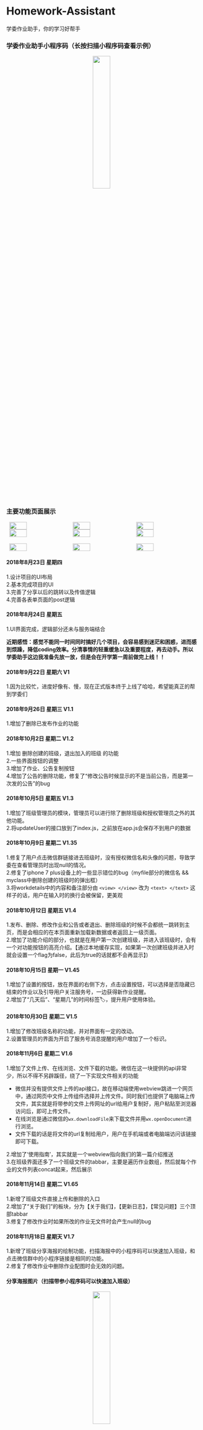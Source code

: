 # Homework-Assistant
学委作业助手，你的学习好帮手

### 学委作业助手小程序码（长按扫描小程序码查看示例）
<center>
 <img src="/images/xwzs.jpg" margin=20% width=30% />
</center>

### 主要功能页面展示

<div style="display:flex;justify-content:space-around;"> 
 <img src="/images/bg.png" margin=20% width=30% />
 <img src="/images/myclass.png" margin=20% width=30% />
 <img src="/images/myhomework.jpg" margin=20% width=30% />
</div>

<div style="display:flex;justify-content:space-around;"> 
 <img src="/images/workdetails.jpg" margin=20% width=30% />
 <img src="/images/announce.png" margin=20% width=30% />
 <img src="/images/add.png" margin=20% width=30% />
</div>

<br>

<div style="display:flex;justify-content:space-around;"> 
 <img src="/images/set.png" margin=20% width=30% />
 <img src="/images/setmanager.jpg" margin=20% width=30% />
 <img src="/images/managerclass.jpg" margin=20% width=30% />
</div>

#### 2018年8月23日 星期四

1.设计项目的UI布局<br>
2.基本完成项目的UI<br>
3.完善了分享以后的跳转以及传值逻辑<br>
4.完善各表单页面的post逻辑<br>

#### 2018年8月24日 星期五

1.UI界面完成，逻辑部分还未与服务端结合<br>

**近期感悟：感觉不能同一时间同时搞好几个项目，会容易感到迷茫和困惑，进而感到烦躁，降低coding效率。分清事情的轻重缓急以及重要程度，再去动手。所以学委助手这边我准备先放一放，但是会在开学第一周前做完上线！！**


#### 2018年9月22日 星期六 V1

1.因为比较忙，进度好像有、慢，现在正式版本终于上线了哈哈，希望能真正的帮到学委们<br>

#### 2018年9月26日 星期三 V1.1

1.增加了删除已发布作业的功能<br>

#### 2018年10月2日 星期二 V1.2

1.增加 删除创建的班级，退出加入的班级 的功能<br>
2.一些界面按钮的调整<br>
3.增加了作业、公告复制按钮<br>
4.增加了公告的删除功能，修复了“修改公告时候显示的不是当前公告，而是第一次发的公告”的bug<br>

#### 2018年10月5日 星期五 V1.3

1.增加了班级管理员的模块，管理员可以进行除了删除班级和授权管理员之外的其他功能。<br>
2.将updateUser的接口放到了index.js，之前放在app.js会保存不到用户的数据<br>

#### 2018年10月9日 星期二 V1.35

1.修复了用户点击微信群链接进去班级时，没有授权微信名和头像的问题，导致学委在查看管理员时出现null的情况。<br>
2.修复了iphone 7 plus设备上的一些显示错位的bug（myfile部分的微信名 && myclass中删除创建的班级时的弹出框）<br>
3.将workdetails中的内容和备注部分由 ```<view> </view>``` 改为 ```<text> </text>``` 这样子的话，用户在输入时的换行会被保留，更美观<br>

#### 2018年10月12日 星期五 V1.4

1.发布、删除、修改作业和公告或者退出、删除班级的时候不会都统一跳转到主页，而是会相应的在本页面重新加载新数据或者返回上一级页面。<br>
2.增加了功能介绍的部分，也就是在用户第一次创建班级，并进入该班级时，会有一个对功能按钮的高亮介绍。【通过本地缓存实现，如果第一次创建班级并进入时就会设置一个flag为false，此后为true的话就都不会再显示】)<br>

#### 2018年10月15日 星期一 V1.45

1.增加了设置的按钮，放在界面的右侧下方，点击设置按钮，可以选择是否隐藏已结束的作业以及引导用户关注服务号，一边获得新作业提醒。<br>
2.增加了“几天后”、“星期几”的时间标签🏷️，提升用户使用体验。<br>

#### 2018年10月30日 星期二 V1.5
1.增加了修改班级名称的功能，并对界面有一定的改动。<br>
2.设置管理员的界面为开启了服务号消息提醒的用户增加了一个标识。<br>

#### 2018年11月6日 星期二 V1.6
1.增加了文件上传、在线浏览、文件下载的功能。微信在这一块提供的api非常少，所以不得不另辟蹊径，绕了一下实现文件相关的功能<br>
  * 微信并没有提供文件上传的api接口，故在移动端使用webview跳进一个网页中，通过网页中文件上传组件选择并上传文件。同时我们也提供了电脑端上传文件，其实就是将带参的文件上传网址的url给用户复制好，用户粘贴至浏览器访问后，即可上传文件。<br>
  * 在线浏览是通过微信的```wx.downloadFile```来下载文件并用```wx.openDocument```进行浏览。<br>
  * 文件下载的话是将文件的url复制给用户，用户在手机端或者电脑端访问该链接即可下载。<br>
  
2.增加了‘使用指南’，其实就是一个webview指向我们的第一篇介绍推送<br>
3.在班级界面还多了一个班级文件的tabbar，主要是遍历作业数组，然后就每个作业的文件列表concat起来，然后展示<br>

#### 2018年11月14日 星期二 V1.65

1.新增了班级文件直接上传和删除的入口<br>
2.增加了“关于我们”的板块，分为【关于我们】，【更新日志】，【常见问题】三个顶部tabbar<br>
3.修复了修改作业时如果所改的作业无文件时会产生null的bug<br>

#### 2018年11月18日 星期天 V1.7

1.新增了班级分享海报的绘制功能，扫描海报中的小程序码可以快速加入班级，和点击微信群中的小程序链接是相同的功能。<br>
2.修复了修改作业中删除作业配图时会无效的问题。<br>

#### 分享海报图片（扫描带参小程序码可以快速加入班级）
<center>
 <img src="/images/share.jpg" margin=20% width=30% />
</center>

#### 2018年12月9日 星期天 V1.75

1.增加了网络状况不好时的提示。<br>
2.增加了图片转文字的功能，学委可以在发布作业的时候使用。同时也作为一个小实用工具，可以在“我的”页面使用。<br>
3.修复了发布作业时，偶尔会发生图片上传失败的bug。<br>

<div style="display:flex;justify-content:space-around;"> 
 <img src="/images/pictotext.jpg" margin=20% width=30% />
 <img src="/images/origin.jpg" margin=20% width=30% />
 <img src="/images/result.jpg" margin=20% width=30% />
</div>

#### 2018年12月20日 星期四 V1.8

1.增加了"添加到我的小程序"的引导。<br>
2.增加了"开启作业提醒"的公众号引导。<br>
3.增加了语音输入文字的功能，学委发布作业可以更方便<br>
4.增加了催收作业的提醒功能，学委消息提醒能力再升级，并且支持自定义催收作业模板。<br>
5.作业提醒时间由提前两天提醒一次，改成提前三天、提前一天各提醒一次。<br>
6.增加了更新功能的介绍以及“我要反馈”页面中的公众号关注引导。<br>

<div style="display:flex;justify-content:space-around;"> 
 <img src="/images/urge.jpg" margin=20% width=30% />
 <img src="/images/voice.jpg" margin=20% width=30% />
</div>
